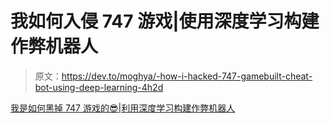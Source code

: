 # 我如何入侵 747 游戏|使用深度学习构建作弊机器人

> 原文：<https://dev.to/moghya/-how-i-hacked-747-gamebuilt-cheat-bot-using-deep-learning-4h2d>

[我是如何黑掉 747 游戏的😎|利用深度学习构建作弊机器人](https://medium.com/howcatcancode/how-i-hacked-747-game-7ecffdc74718)